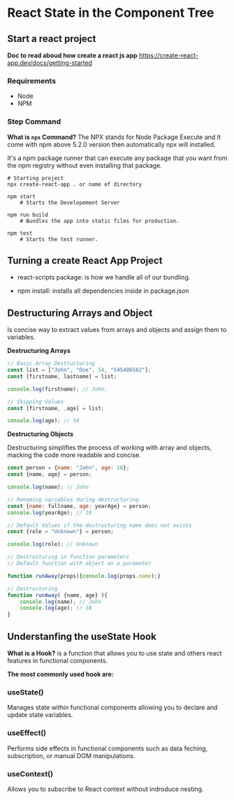 # React State in the Component Tree


## Start a react project

**Doc to read aboud how create a react js app**
https://create-react-app.dev/docs/getting-started

### Requirements

- Node
- NPM

### Step Command

**What is ```npx``` Command?** The NPX stands for Node Package Execute and It come with npm above 5.2.0 version then automatically npx will installed.

It's a npm package runner that can execute any package that you want from the npm registry without even installing that package.

```shell
# Starting project
npx create-react-app . or name of directory

npm start
    # Starts the Developement Server

npm run build
    # Bundles the app into static files for production.

npm test
    # Starts the test runner.
```

## Turning a create React App Project

- react-scripts package: is how we handle all of our bundling.

- npm install: installs all dependencies inside in package.json

## Destructuring Arrays and Object

Is concise way to extract values from arrays and objects and assign them to variables.

**Destructuring Arrays**

```js
// Basic Array Destructuring
const list = ["John", "Doe", 54, "545486562"];
const [firstname, lastname] = list;

console.log(firstname); // John.

// Skipping Values
const [firstname, ,age] = list;

console.log(age); // 54
```

**Destructuring Objects**

Destructuring simplifies the process of working with array and objects, macking the code more readable and concise.

```js
const person = {name: "John", age: 18};
const {name, age} = person;

console.log(name); // John

// Renaming variables during destructuring
const {name: fullname, age: yearAge} = person;
console.log(yearAge); // 18

// Default Values if the destructuring name does not exists
const {role = "Unknown"} = person;

console.log(role); // Unknown

// Destructuring in function parameters
// Default function with object as a parameter

function runAway(props){console.log(props.name);}

// Destructuring
function runAway( {name, age} ){
    console.log(name); // John
    console.log(age); // 18
}
```

## Understanfing the useState Hook

**What is a Hook?** is a function that allows you to use state and others react features in functional components. 

**The most commonly used hook are:**

### useState()
Manages state within functional components allowing you to declare and update state variables.

### useEffect()
Performs side effects in functional components such as data feching, subscription, or manual DOM manipulations. 

### useContext()
Allows you to subscribe to React context without indroduce nesting. 